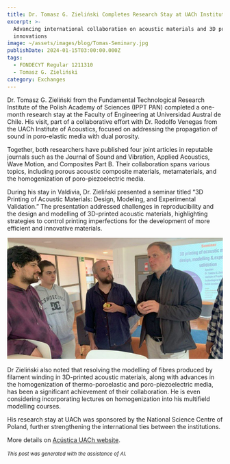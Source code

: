 ```yaml
---
title: Dr. Tomasz G. Zieliński Completes Research Stay at UACh Institute of Acoustics
excerpt: >-
  Advancing international collaboration on acoustic materials and 3D printing
  innovations
image: ~/assets/images/blog/Tomas-Seminary.jpg
publishDate: 2024-01-15T03:00:00.000Z
tags:
  - FONDECYT Regular 1211310
  - Tomasz G. Zieliński
category: Exchanges
---
```


Dr. Tomasz G. Zieliński from the Fundamental Technological Research Institute of the Polish Academy of Sciences (IPPT PAN) completed a one-month research stay at the Faculty of Engineering at Universidad Austral de Chile. His visit, part of a collaborative effort with Dr. Rodolfo Venegas from the UACh Institute of Acoustics, focused on addressing the propagation of sound in poro-elastic media with dual porosity.

Together, both researchers have published four joint articles in reputable journals such as the Journal of Sound and Vibration, Applied Acoustics, Wave Motion, and Composites Part B. Their collaboration spans various topics, including porous acoustic composite materials, metamaterials, and the homogenization of poro-piezoelectric media.

During his stay in Valdivia, Dr. Zieliński presented a seminar titled “3D Printing of Acoustic Materials: Design, Modeling, and Experimental Validation.” The presentation addressed challenges in reproducibility and the design and modelling of 3D-printed acoustic materials, highlighting strategies to control printing imperfections for the development of more efficient and innovative materials.

![](/src/assets/images/blog/Tomas-Seminary2.jpg)

Dr Zieliński also noted that resolving the modelling of fibres produced by filament winding in 3D-printed acoustic materials, along with advances in the homogenization of thermo-poroelastic and poro-piezoelectric media, has been a significant achievement of their collaboration. He is even considering incorporating lectures on homogenization into his multifield modelling courses.

His research stay at UACh was sponsored by the National Science Centre of Poland, further strengthening the international ties between the institutions.

More details on [Acústica UACh website](https://www.acusticauach.cl?p=16325).

<p><small><i>This post was generated with the assistance of AI.</i></small></p>
